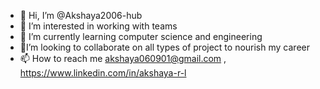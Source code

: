 - 👋 Hi, I’m @Akshaya2006-hub
- 👀 I’m interested in working with teams
- 🌱 I’m currently learning computer science and engineering
-  🤝I’m looking to collaborate on all types of project to nourish my career 
- 📫 How to reach me akshaya060901@gmail.com ,
                      https://www.linkedin.com/in/akshaya-r-l
  


<!---
Akshaya2006-hub/Akshaya2006-hub is a ✨ special ✨ repository because its `README.md` (this file) appears on your GitHub profile.
You can click the Preview link to take a look at your changes.
--->
